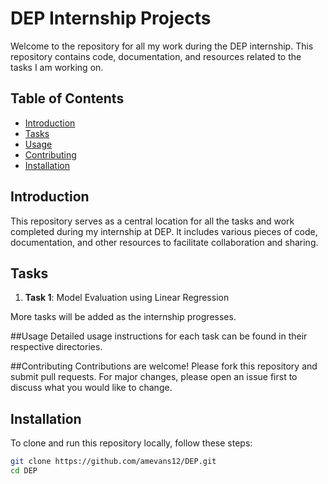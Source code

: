 # DEP Internship Projects

Welcome to the repository for all my work during the DEP internship. This repository contains code, documentation, and resources related to the tasks I am working on.

## Table of Contents

- [Introduction](#introduction)
- [Tasks](#tasks)
- [Usage](#usage)
- [Contributing](#contributing)
- [Installation](#installation)

## Introduction

This repository serves as a central location for all the tasks and work completed during my internship at DEP. It includes various pieces of code, documentation, and other resources to facilitate collaboration and sharing.

## Tasks

1. **Task 1**: Model Evaluation using Linear Regression 

More tasks will be added as the internship progresses.

##Usage
Detailed usage instructions for each task can be found in their respective directories.

##Contributing
Contributions are welcome! Please fork this repository and submit pull requests. For major changes, please open an issue first to discuss what you would like to change.

## Installation

To clone and run this repository locally, follow these steps:

```bash
git clone https://github.com/amevans12/DEP.git
cd DEP
